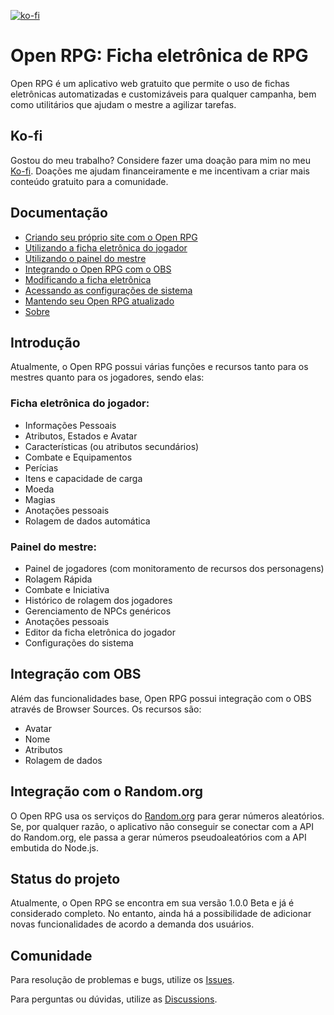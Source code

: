 [![ko-fi](https://ko-fi.com/img/githubbutton_sm.svg)](https://ko-fi.com/Z8Z3BVAJ2)

# Open RPG: Ficha eletrônica de RPG

Open RPG é um aplicativo web gratuito que permite o uso de fichas eletrônicas automatizadas e customizáveis para qualquer campanha, bem como utilitários que ajudam o mestre a agilizar tarefas.

## Ko-fi

Gostou do meu trabalho? Considere fazer uma doação para mim no meu [Ko-fi](https://ko-fi.com/alyssafernandes). Doações me ajudam financeiramente e me incentivam a criar mais conteúdo gratuito para a comunidade.

## Documentação

- [Criando seu próprio site com o Open RPG](./docs/installing.md)
- [Utilizando a ficha eletrônica do jogador](./docs/sheet.md)
- [Utilizando o painel do mestre](.docs/admin.md)
- [Integrando o Open RPG com o OBS](.docs/obs.md)
- [Modificando a ficha eletrônica](.docs/editor.md)
- [Acessando as configurações de sistema](.docs/settings.md)
- [Mantendo seu Open RPG atualizado](.docs/update.md)
- [Sobre](.docs/about.md)

## Introdução

Atualmente, o Open RPG possui várias funções e recursos tanto para os mestres quanto para os jogadores, sendo elas:

### Ficha eletrônica do jogador:

- Informações Pessoais
- Atributos, Estados e Avatar
- Características (ou atributos secundários)
- Combate e Equipamentos
- Perícias
- Itens e capacidade de carga
- Moeda
- Magias
- Anotações pessoais
- Rolagem de dados automática

### Painel do mestre:

- Painel de jogadores (com monitoramento de recursos dos personagens)
- Rolagem Rápida
- Combate e Iniciativa
- Histórico de rolagem dos jogadores
- Gerenciamento de NPCs genéricos
- Anotações pessoais
- Editor da ficha eletrônica do jogador
- Configurações do sistema

## Integração com OBS

Além das funcionalidades base, Open RPG possui integração com o OBS através de Browser Sources. Os recursos são:

- Avatar
- Nome
- Atributos
- Rolagem de dados

## Integração com o Random.org

O Open RPG usa os serviços do [Random.org](https://www.random.org/) para gerar números aleatórios. Se, por qualquer razão, o aplicativo não conseguir se conectar com a API do Random.org, ele passa a gerar números pseudoaleatórios com a API embutida do Node.js.

## Status do projeto

Atualmente, o Open RPG se encontra em sua versão 1.0.0 Beta e já é considerado completo. No entanto, ainda há a possibilidade de adicionar novas funcionalidades de acordo a demanda dos usuários.

## Comunidade

Para resolução de problemas e bugs, utilize os [Issues](https://github.com/alyssapiresfernandescefet/openrpg/issues).

Para perguntas ou dúvidas, utilize as [Discussions](https://github.com/alyssapiresfernandescefet/openrpg/discussions).
